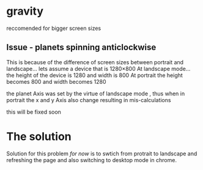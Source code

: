 # gravity

reccomended for bigger screen sizes

## Issue - planets spinning anticlockwise
This is because of the difference of screen sizes between portrait and landscape...
lets assume a device that is 1280×800
At landscape mode... the height of the device is  1280 and width is 800
At portrait the height becomes 800 and width becomes 1280 

the planet Axis was set by the virtue of landscape mode , thus when in portrait the x and y Axis also change resulting in mis-calculations 

this will be fixed soon 

# The solution 
Solution for this problem *for now* is to swtich from protrait to landscape and refreshing the page and also switching to desktop mode in chrome.